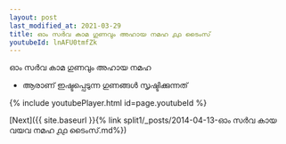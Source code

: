 ```yaml
---
layout: post
last_modified_at: 2021-03-29
title: ഓം സർവ കാമ ഗുണവും അഹായ നമഹ ൧൧ ടൈംസ്
youtubeId: lnAFU0tmfZk
---
```

 
 
 ഓം സർവ കാമ ഗുണവും അഹായ നമഹ 
 
 -  ആരാണ് ഇഷ്ടപ്പെടുന്ന ഗുണങ്ങൾ സൃഷ്ടിക്കുന്നത് 
 
  
 
  
 
 
 
 
 
 


{% include youtubePlayer.html id=page.youtubeId %}
 
[Next]({{ site.baseurl }}{% link  split1/_posts/2014-04-13-ഓം സർവ കായ വയവ നമഹ ൧൧ ടൈംസ്.md%})
 
